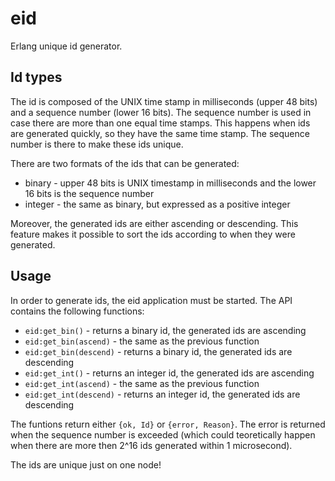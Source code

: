 eid
===

Erlang unique id generator.

Id types
--------

The id is composed of the UNIX time stamp in milliseconds (upper 48 bits) and a
sequence number (lower 16 bits). The sequence number is used in case there are
more than one equal time stamps. This happens when ids are generated quickly, so
they have the same time stamp. The sequence number is there to make these ids
unique.

There are two formats of the ids that can be generated:

 * binary - upper 48 bits is UNIX timestamp in milliseconds and the lower 16
bits is the sequence number
 * integer - the same as binary, but expressed as a positive integer

Moreover, the generated ids are either ascending or descending. This feature
makes it possible to sort the ids according to when they were generated.

Usage
-----

In order to generate ids, the eid application must be started. The API contains
the following functions:

 * `eid:get_bin()` - returns a binary id, the generated ids are ascending
 * `eid:get_bin(ascend)` - the same as the previous function
 * `eid:get_bin(descend)` - returns a binary id, the generated ids are descending
 * `eid:get_int()` - returns an integer id, the generated ids are ascending
 * `eid:get_int(ascend)` - the same as the previous function
 * `eid:get_int(descend)` - returns an integer id, the generated ids are
descending

The funtions return either `{ok, Id}` or `{error, Reason}`. The error is
returned when the sequence number is exceeded (which could teoretically happen
when there are more then 2^16 ids generated within 1 microsecond).

The ids are unique just on one node!
